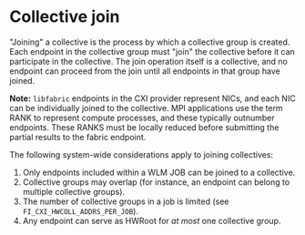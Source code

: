 # Collective join

"Joining" a collective is the process by which a collective group is created. Each endpoint in the collective group must "join" the collective before it can participate in the collective.
The join operation itself is a collective, and no endpoint can proceed from the join until all endpoints in that group have joined.

**Note:** `libfabric` endpoints in the CXI provider represent NICs, and each NIC can be individually joined to the collective. MPI applications use the term RANK to represent compute processes, and these typically outnumber endpoints. These RANKS must be locally reduced before submitting the partial results to the fabric endpoint.

The following system-wide considerations apply to joining collectives:

1. Only endpoints included within a WLM JOB can be joined to a collective.
1. Collective groups may overlap (for instance, an endpoint can belong to multiple collective groups).
1. The number of collective groups in a job is limited (see `FI_CXI_HWCOLL_ADDRS_PER_JOB`).
1. Any endpoint can serve as HWRoot for _at most_ one collective group.

